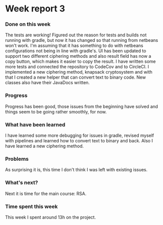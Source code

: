 # Week report 3

### Done on this week

The tests are working! Figured out the reason for tests and builds not running with gradle, but now it
has changed so that running from netbeans won't work. I'm assuming that it has something to do with
netbeans configurations not being in line with gradle's. UI has been updated to support two different
ciphering methods and also result field has now a copy button, which makes it easier to copy the result.
I have written some more tests and connected the repository to CodeCov and to CircleCI. I implemented
a new ciphering method, knapsack cryptosystem and with that I created a new helper that can convert
text to binary code. New classes also have their JavaDocs written. 

### Progress

Progress has been good, those issues from the beginning have solved and things seem to be going rather
smoothly, for now. 

### What have been learned

I have learned some more debugging for issues in gradle, revised myself with pipelines and learned how
to convert text to binary and back. Also I have learned a new ciphering method. 


### Problems

As surprising it is, this time I don't think I was left with existing issues.

### What's next?

Next it is time for the main course: RSA.

### Time spent this week

This week I spent around 13h on the project.
